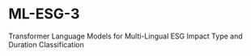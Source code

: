 # ML-ESG-3
Transformer Language Models for Multi-Lingual ESG Impact Type and Duration Classification
